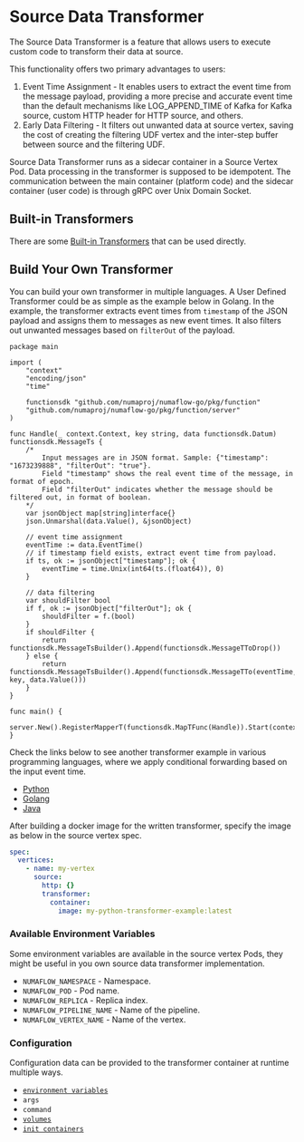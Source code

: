 # Source Data Transformer

The Source Data Transformer is a feature that allows users to execute custom code to transform their data at source.

This functionality offers two primary advantages to users:

1. Event Time Assignment - It enables users to extract the event time from the message payload, providing a more precise and accurate event time than the default mechanisms like LOG_APPEND_TIME of Kafka for Kafka source, custom HTTP header for HTTP source, and others.
1. Early Data Filtering - It filters out unwanted data at source vertex, saving the cost of creating the filtering UDF vertex and the inter-step buffer between source and the filtering UDF.

Source Data Transformer runs as a sidecar container in a Source Vertex Pod. Data processing in the transformer is supposed to be idempotent.
The communication between the main container (platform code) and the sidecar container (user code) is through gRPC over Unix Domain Socket.

## Built-in Transformers

There are some [Built-in Transformers](builtin-transformers/README.md) that can be used directly.

## Build Your Own Transformer

You can build your own transformer in multiple languages. A User Defined Transformer could be as simple as the example below in Golang. 
In the example, the transformer extracts event times from `timestamp` of the JSON payload and assigns them to messages as new event times. It also filters out unwanted messages based on `filterOut` of the payload.

```golang
package main

import (
	"context"
	"encoding/json"
	"time"

	functionsdk "github.com/numaproj/numaflow-go/pkg/function"
	"github.com/numaproj/numaflow-go/pkg/function/server"
)

func Handle(_ context.Context, key string, data functionsdk.Datum) functionsdk.MessageTs {
	/*
		Input messages are in JSON format. Sample: {"timestamp": "1673239888", "filterOut": "true"}.
		Field "timestamp" shows the real event time of the message, in format of epoch.
		Field "filterOut" indicates whether the message should be filtered out, in format of boolean.
	*/
	var jsonObject map[string]interface{}
	json.Unmarshal(data.Value(), &jsonObject)

	// event time assignment
	eventTime := data.EventTime()
	// if timestamp field exists, extract event time from payload.
	if ts, ok := jsonObject["timestamp"]; ok {
		eventTime = time.Unix(int64(ts.(float64)), 0)
	}
	
	// data filtering
	var shouldFilter bool
	if f, ok := jsonObject["filterOut"]; ok {
		shouldFilter = f.(bool)
	}
	if shouldFilter {
		return functionsdk.MessageTsBuilder().Append(functionsdk.MessageTToDrop())
	} else {
		return functionsdk.MessageTsBuilder().Append(functionsdk.MessageTTo(eventTime, key, data.Value()))
	}
}

func main() {
	server.New().RegisterMapperT(functionsdk.MapTFunc(Handle)).Start(context.Background())
}
```

Check the links below to see another transformer example in various programming languages, where we apply conditional forwarding based on the input event time.

- [Python](https://github.com/numaproj/numaflow-python/tree/main/examples/function/event_time_filter)
- [Golang](https://github.com/numaproj/numaflow-go/tree/main/pkg/function/examples/event_time_filter)
- [Java](https://github.com/numaproj/numaflow-java/tree/main/examples/src/main/java/io/numaproj/numaflow/examples/function/map/eventtimefilter)

After building a docker image for the written transformer, specify the image as below in the source vertex spec.

```yaml
spec:
  vertices:
    - name: my-vertex
      source:
        http: {}
        transformer:
          container:
            image: my-python-transformer-example:latest
```

### Available Environment Variables

Some environment variables are available in the source vertex Pods, they might be useful in you own source data transformer implementation.

- `NUMAFLOW_NAMESPACE` - Namespace.
- `NUMAFLOW_POD` - Pod name.
- `NUMAFLOW_REPLICA` - Replica index.
- `NUMAFLOW_PIPELINE_NAME` - Name of the pipeline.
- `NUMAFLOW_VERTEX_NAME` - Name of the vertex.

### Configuration

Configuration data can be provided to the transformer container at runtime multiple ways.

* [`environment variables`](../../environment-variables.md)
* `args`
* `command`
* [`volumes`](../../volumes.md)
* [`init containers`](../../init-containers.md)
